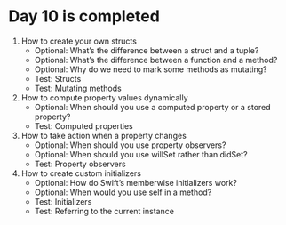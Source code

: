 # Day 10 is completed

1. How to create your own structs
   - Optional: What’s the difference between a struct and a tuple?
   - Optional: What’s the difference between a function and a method?
   - Optional: Why do we need to mark some methods as mutating?
   - Test: Structs
   - Test: Mutating methods
2. How to compute property values dynamically
   - Optional: When should you use a computed property or a stored property?
   - Test: Computed properties
3. How to take action when a property changes
   - Optional: When should you use property observers?
   - Optional: When should you use willSet rather than didSet?
   - Test: Property observers
4. How to create custom initializers
   - Optional: How do Swift’s memberwise initializers work?
   - Optional: When would you use self in a method?
   - Test: Initializers
   - Test: Referring to the current instance
